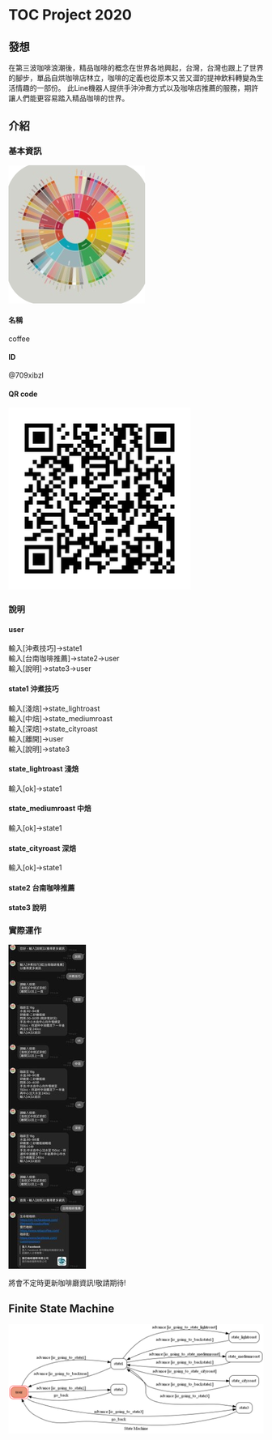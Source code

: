# TOC Project 2020

## 發想
在第三波咖啡浪潮後，精品咖啡的概念在世界各地興起，台灣，台灣也跟上了世界的腳步，單品自烘咖啡店林立，咖啡的定義也從原本又苦又澀的提神飲料轉變為生活情趣的一部份。
此Line機器人提供手沖沖煮方式以及咖啡店推薦的服務，期許讓人們能更容易踏入精品咖啡的世界。
## 介紹
### 基本資訊
![icon](./img/icon.png)
#### 名稱
coffee
#### ID
@709xibzl
#### QR code
![qrcode](./img/qrcode.png)
### 說明
#### user
輸入[沖煮技巧]->state1  
輸入[台南咖啡推薦]->state2->user  
輸入[說明]->state3->user  
#### state1 沖煮技巧
輸入[淺焙]->state_lightroast  
輸入[中焙]->state_mediumroast  
輸入[深焙]->state_cityroast  
輸入[離開]->user  
輸入[說明]->state3  
#### state_lightroast 淺焙
輸入[ok]->state1
#### state_mediumroast 中焙
輸入[ok]->state1
#### state_cityroast 深焙
輸入[ok]->state1
#### state2 台南咖啡推薦
#### state3 說明
### 實際運作
![feature](./img/demo.jpg)

將會不定時更新咖啡廳資訊!敬請期待!
## Finite State Machine
![fsm](./img/fsm.png)
